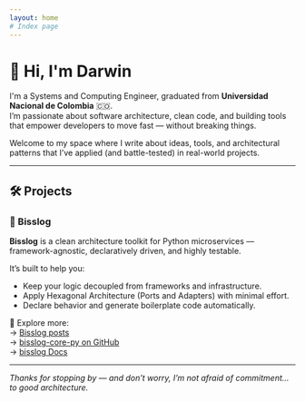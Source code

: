```yaml
---
layout: home
# Index page
---
```


# 👋 Hi, I'm Darwin

I'm a Systems and Computing Engineer, graduated from **Universidad Nacional de Colombia** 🇨🇴.  
I’m passionate about software architecture, clean code, and building tools that empower developers to move fast — without breaking things.

Welcome to my space where I write about ideas, tools, and architectural patterns that I’ve applied (and battle-tested) in real-world projects.

---

## 🛠️ Projects

### 🔌 Bisslog

**Bisslog** is a clean architecture toolkit for Python microservices — framework-agnostic, declaratively driven, and highly testable.

It’s built to help you:

- Keep your logic decoupled from frameworks and infrastructure.
- Apply Hexagonal Architecture (Ports and Adapters) with minimal effort.
- Declare behavior and generate boilerplate code automatically.

🔗 Explore more:  
→ [Bisslog posts](/bisslog)  
→ [bisslog-core-py on GitHub](https://github.com/darwinhc/bisslog-core-py)  
→ [bisslog Docs](https://github.com/darwinhc/bisslog-docs)

---

_Thanks for stopping by — and don’t worry, I’m not afraid of commitment… to good architecture._

